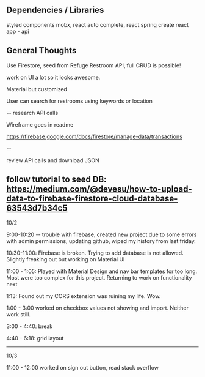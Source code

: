 ## Dependencies / Libraries

styled components
mobx, react auto complete, react spring
create react app - api

## General Thoughts

Use Firestore, seed from Refuge Restroom API, full CRUD is possible!

work on UI a lot so it looks awesome.

Material but customized

User can search for restrooms using keywords or location

-- research API calls

Wireframe goes in readme

https://firebase.google.com/docs/firestore/manage-data/transactions

--

<!-- The core Firebase JS SDK is always required and must be listed first -->
<script src="/__/firebase/7.21.1/firebase-app.js"></script>

<!-- TODO: Add SDKs for Firebase products that you want to use
     https://firebase.google.com/docs/web/setup#available-libraries -->
<script src="/__/firebase/7.21.1/firebase-analytics.js"></script>

<!-- Initialize Firebase -->
<script src="/__/firebase/init.js"></script>

review API calls and download JSON

## follow tutorial to seed DB: https://medium.com/@devesu/how-to-upload-data-to-firebase-firestore-cloud-database-63543d7b34c5

10/2

9:00-10:20 -- trouble with firebase, created new project due to some errors with admin permissions, updating github, wiped my history from last friday.

10:30-11:00: Firebase is broken. Trying to add database is not allowed. Slightly freaking out but working on Material UI

11:00 - 1:05: Played with Material Design and nav bar templates for too long. Most were too complex for this project. Returning to work on functionality next

1:13: Found out my CORS extension was ruining my life. Wow.

1:00 - 3:00 worked on checkbox values not showing and import. Neither work still.

3:00 - 4:40: break

4:40 - 6:18: grid layout

---

10/3

11:00 - 12:00 worked on sign out button, read stack overflow
